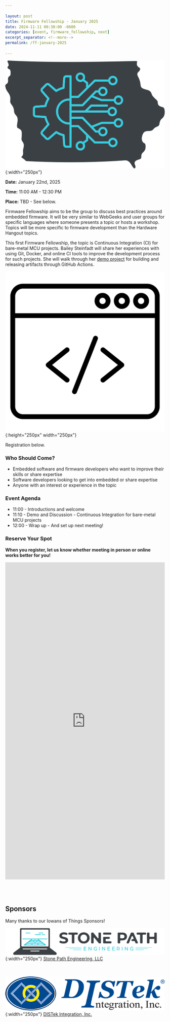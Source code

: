 ```yaml
---

layout: post
title: Firmware Fellowship - January 2025
date: 2024-11-11 00:30:00 -0600
categories: [event, firmware_fellowship, next]
excerpt_separator: <!--more-->
permalink: /ff-january-2025

---
```


![Logo](/assets/images/iowans_of_things.png){:width="250px"}

**Date:**  January 22nd, 2025

**Time:**  11:00 AM - 12:30 PM

**Place:** TBD - See below.

Firmware Fellowship aims to be the group to discuss best practices around embedded firmware. It will be very similar to WebGeeks and user groups for specific languages where someone presents a topic or hosts a workshop. Topics will be more specific to firmware development than the Hardware Hangout topics. 

This first Firmware Fellowship, the topic is Continuous Integration (CI) for bare-metal MCU projects. Bailey Steinfadt will share her experiences with using Git, Docker, and online CI tools to improve the development process for such projects. She will walk through her [demo project](https://github.com/Stone-Path-Engineering/demo-pic18) for building and releasing artifacts through GitHub Actions. 

![Icon](/assets/images/icon_firmware.png){:height="250px" width="250px"}

Registration below.

<!--more-->  
<!--the above "comment" tells the main page where to put the break-->

### Who Should Come?

- Embedded software and firmware developers who want to improve their skills or share expertise
- Software developers looking to get into embedded or share expertise
- Anyone with an interest or experience in the topic 

### Event Agenda

- 11:00 - Introductions and welcome
- 11:10 - Demo and Discussion - Continuous Integration for bare-metal MCU projects
- 12:00 - Wrap up - And set up next meeting!

### Reserve Your Spot

**When you register, let us know whether meeting in person or online works better for you!**


<iframe width="640px" height="1000px" src="https://forms.office.com/Pages/ResponsePage.aspx?id=TC-pVBN1lUyrG48XT6bHMM1ikcqVEqBFvBT6xFFlvOVUOEJCNzNTVFFST1ZEMzE0RTdRS1BDRFJCOS4u&embed=true" frameborder="0" marginwidth="0" marginheight="0" style="border: none; max-width:100%; max-height:100vh" allowfullscreen webkitallowfullscreen mozallowfullscreen msallowfullscreen> </iframe>

<br /><br />

## Sponsors

Many thanks to our Iowans of Things Sponsors!

![SPE Logo](/assets/images/logo_stonepath_horiz.png){:width="250px"}
[Stone Path Engineering, LLC](https://stonepathengineering.com/)

<br /><br />
![DISTek Logo](/assets/images/DISTek_Logo.png){:width="250px"}
[DISTek Integration, Inc.](https://distek.com/)
